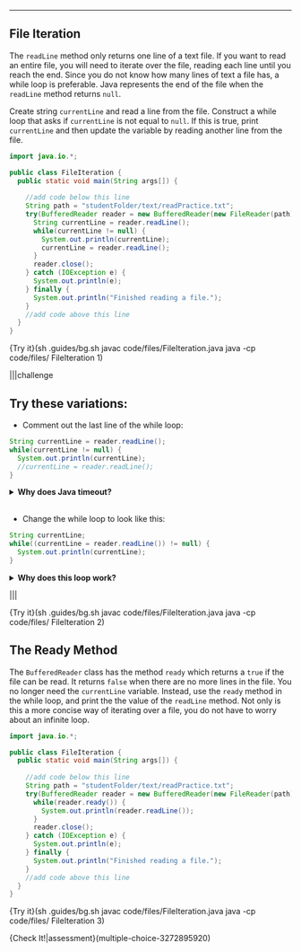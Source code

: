 ----------

## File Iteration

The `readLine` method only returns one line of a text file. If you want to read an entire file, you will need to iterate over the file, reading each line until you reach the end. Since you do not know how many lines of text a file has, a while loop is preferable. Java represents the end of the file when the `readLine` method returns `null`. 

Create string `currentLine` and read a line from the file. Construct a while loop that asks if `currentLine` is not equal to `null`. If this is true, print `currentLine` and then update the variable by reading another line from the file.

```java
import java.io.*;

public class FileIteration {
  public static void main(String args[]) {
    
    //add code below this line
    String path = "studentFolder/text/readPractice.txt";
    try(BufferedReader reader = new BufferedReader(new FileReader(path))) {
      String currentLine = reader.readLine();
      while(currentLine != null) {
        System.out.println(currentLine);
        currentLine = reader.readLine();
      }
      reader.close();
    } catch (IOException e) {
      System.out.println(e);
    } finally {
      System.out.println("Finished reading a file.");
    }
    //add code above this line 
  }
}
```

{Try it}(sh .guides/bg.sh javac code/files/FileIteration.java java -cp code/files/ FileIteration 1)

|||challenge
## Try these variations:
* Comment out the last line of the while loop:
```java
String currentLine = reader.readLine();
while(currentLine != null) {
  System.out.println(currentLine);
  //currentLine = reader.readLine();
}
```

<details>
  <summary><strong>Why does Java timeout?</strong></summary>
  This is an infinite loop. The varaible <code>currentLine</code> represents the first line of the text file. If you do not read another line from the file, then <code>currentLine</code> will never be equal <code>null</code>.
</details><br>

* Change the while loop to look like this: 
```java
String currentLine;
while((currentLine = reader.readLine()) != null) {
  System.out.println(currentLine);
}
```

<details>
  <summary><strong>Why does this loop work?</strong></summary>
  The reading of the file takes place as the loop checks to see if <code>currentLine</code> is not equal to <code>null</code>. This means you do not need to read the file when you create <code>currentLine</code>, and you do not have to read again inside the loop. Structuring a while loop like this is more concise, but it is not as clear 
</details>

|||

{Try it}(sh .guides/bg.sh javac code/files/FileIteration.java java -cp code/files/ FileIteration 2)

## The Ready Method

The `BufferedReader` class has the method `ready` which returns a `true` if the file can be read. It returns `false` when there are no more lines in the file. You no longer need the `currentLine` variable. Instead, use the `ready` method in the while loop, and print the the value of the `readLine` method. Not only is this a more concise way of iterating over a file, you do not have to worry about an infinite loop. 

```java
import java.io.*;

public class FileIteration {
  public static void main(String args[]) {
    
    //add code below this line
    String path = "studentFolder/text/readPractice.txt";
    try(BufferedReader reader = new BufferedReader(new FileReader(path))) {
      while(reader.ready()) {
        System.out.println(reader.readLine());
      }
      reader.close();
    } catch (IOException e) {
      System.out.println(e);
    } finally {
      System.out.println("Finished reading a file.");
    }
    //add code above this line 
  }
}
```

{Try it}(sh .guides/bg.sh javac code/files/FileIteration.java java -cp code/files/ FileIteration 3)

{Check It!|assessment}(multiple-choice-3272895920)
